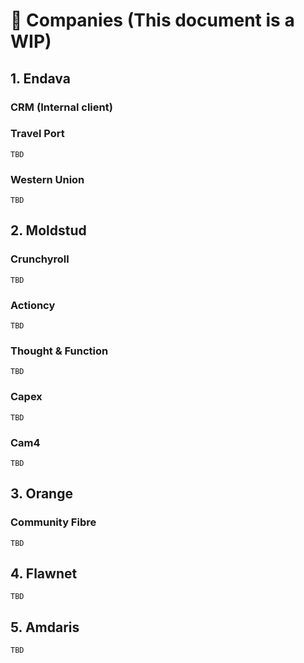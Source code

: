 # 🚧 Companies (This document is a WIP)

## 1. Endava

  ### CRM (Internal client)

  ### Travel Port

`TBD`

  ### Western Union

`TBD`

## 2. Moldstud

### Crunchyroll

`TBD`

### Actioncy

`TBD`

### Thought & Function

`TBD`

### Capex

`TBD`

### Cam4

`TBD`

## 3. Orange

### Community Fibre

`TBD`


## 4. Flawnet

`TBD`

## 5. Amdaris

`TBD`


